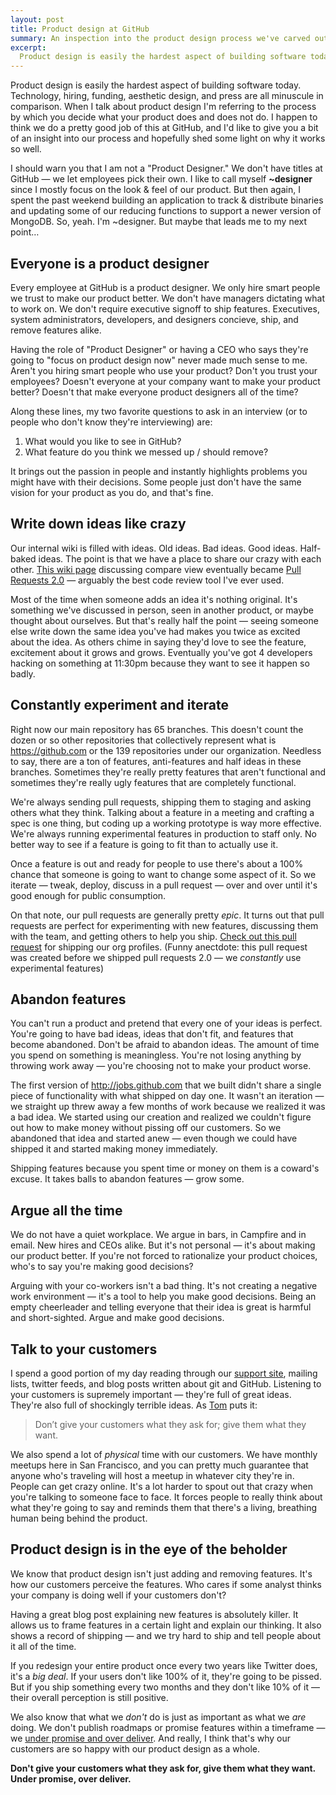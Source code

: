 ```yaml
---
layout: post
title: Product design at GitHub
summary: An inspection into the product design process we've carved out.
excerpt:
  Product design is easily the hardest aspect of building software today. I happen to think we do a pretty good job of this at GitHub, and I'd like to give you a bit of an insight into our process and hopefully shed some light on why it works so well.
---
```


Product design is easily the hardest aspect of building software today. Technology, hiring, funding, aesthetic design, and press are all minuscule in comparison. When I talk about product design I'm referring to the process by which you decide what your product does and does not do. I happen to think we do a pretty good job of this at GitHub, and I'd like to give you a bit of an insight into our process and hopefully shed some light on why it works so well.

I should warn you that I am not a "Product Designer." We don't have titles at GitHub — we let employees pick their own.  I like to call myself **~designer** since I mostly focus on the look & feel of our product. But then again, I spent the past weekend building an application to track & distribute binaries and updating some of our reducing functions to support a newer version of MongoDB. So, yeah. I'm ~designer. But maybe that leads me to my next point…

## Everyone is a product designer

Every employee at GitHub is a product designer. We only hire smart people we  trust to make our product better. We don't have managers dictating what to work on. We don't require executive signoff to ship features. Executives, system administrators, developers, and designers concieve, ship, and remove features alike.

Having the role of "Product Designer" or having a CEO who says they're going to "focus on product design now" never made much sense to me. Aren't you hiring smart people who use your product? Don't you trust your employees? Doesn't everyone at your company want to make your product better? Doesn't that make everyone product designers all of the time?

Along these lines, my two favorite questions to ask in an interview (or to people who don't know they're interviewing) are:

1. What would you like to see in GitHub?
2. What feature do you think we messed up / should remove?

It brings out the passion in people and instantly highlights problems you might have with their decisions. Some people just don't have the same vision for your product as you do, and that's fine.

## Write down ideas like crazy

Our internal wiki is filled with ideas. Old ideas. Bad ideas. Good ideas. Half-baked ideas. The point is that we have a place to share our crazy with each other. [This wiki page](https://gist.github.com/ad66d382a04c063b6861) discussing compare view eventually became [Pull Requests 2.0](https://github.com/blog/712-pull-requests-2-0) — arguably the best code review tool I've ever used.

Most of the time when someone adds an idea it's nothing original. It's something we've discussed in person, seen in another product, or maybe thought about ourselves. But that's really half the point — seeing someone else write down the same idea you've had makes you twice as excited about the idea. As others chime in saying they'd love to see the feature, excitement about it grows and grows. Eventually you've got 4 developers hacking on something at 11:30pm because they want to see it happen so badly.

## Constantly experiment and iterate

Right now our main repository has 65 branches. This doesn't count the dozen or so other repositories that collectively represent what is <https://github.com> or the 139 repositories under our organization. Needless to say, there are a ton of features, anti-features and half ideas in these branches. Sometimes they're really pretty features that aren't functional and sometimes they're really ugly features that are completely functional.

We're always sending pull requests, shipping them to staging and asking others what they think. Talking about a feature in a meeting and crafting a spec is one thing, but coding up a working prototype is way more effective. We're always running experimental features in production to staff only. No better way to see if a feature is going to fit than to actually use it.

Once a feature is out and ready for people to use there's about a 100% chance that someone is going to want to change some aspect of it. So we iterate — tweak, deploy, discuss in a pull request — over and over until it's good enough for public consumption.

On that note, our pull requests are generally pretty *epic*. It turns out that pull requests are perfect for experimenting with new features, discussing them with the team, and getting others to help you ship. [Check out this pull request](http://assets.warpspire.com/images/product-design/pull-request.png) for shipping our org profiles.  (Funny anectdote: this pull request was created before we shipped pull requests 2.0 — we *constantly* use experimental features)

## Abandon features

You can't run a product and pretend that every one of your ideas is perfect. You're going to have bad ideas, ideas that don't fit, and features that become abandoned. Don't be afraid to abandon ideas. The amount of time you spend on something is meaningless. You're not losing anything by throwing work away — you're choosing not to make your product worse.

The first version of <http://jobs.github.com> that we built didn't share a single piece of functionality with what shipped on day one. It wasn't an iteration — we straight up threw away a few months of work because we realized it was a bad idea. We started using our creation and realized we couldn't figure out how to make money without pissing off our customers. So we abandoned that idea and started anew — even though we could have shipped it and started making money immediately.

Shipping features because you spent time or money on them is a coward's excuse. It takes balls to abandon features — grow some.

## Argue all the time

We do not have a quiet workplace. We argue in bars, in Campfire and in email. New hires and CEOs alike. But it's not personal — it's about making our product better. If you're not forced to rationalize your product  choices, who's to say you're making good decisions?

Arguing with your co-workers isn't a bad thing. It's not creating a negative work environment — it's a tool to help you make good decisions. Being an empty cheerleader and telling everyone that their idea is great is harmful and short-sighted. Argue and make good decisions.

## Talk to your customers

I spend a good portion of my day reading through our [support site](http://support.github.com), mailing lists, twitter feeds, and blog posts written about git and GitHub. Listening to your customers is supremely important — they're full of great ideas. They're also full of shockingly terrible ideas. As [Tom](http://tom.preston-werner.com/2011/03/29/ten-lessons-from-githubs-first-year.html) puts it:

> Don’t give your customers what they ask for; give them what they want.

We also spend a lot of *physical* time with our customers. We have monthly meetups here in San Francisco, and you can pretty much guarantee that anyone who's traveling will host a meetup in whatever city they're in.  People can get crazy online. It's a lot harder to spout out that crazy when you're talking to someone face to face. It forces people to really think about what they're going to say and reminds them that there's a living, breathing human being behind the product.

## Product design is in the eye of the beholder

We know that product design isn't just adding and removing features. It's how our customers perceive the features. Who cares if some analyst thinks your company is doing well if your customers don't?

Having a great blog post explaining new features is absolutely killer. It allows us to frame features in a certain light and explain our thinking. It also shows a record of shipping — and we try hard to ship and tell people about it all of the time.

If you redesign your entire product once every two years like Twitter does, it's a *big deal*. If your users don't like 100% of it, they're going to be pissed. But if you ship something every two months and they don't like 10% of it — their overall perception is still positive.

We also know that what we *don't* do is just as important as what we *are* doing. We don't publish roadmaps or promise features within a timeframe — we [under promise and over deliver](http://ozmm.org/posts/managing_expectations.html). And really, I think that's why our customers are so happy with our product design as a whole.

**Don't give your customers what they ask for, give them what they want. Under promise, over deliver.**